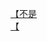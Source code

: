 [【不是](http://tieba.baidu.com/p/3594637127?see_lz=1&pn=)   
[【](http://tieba.baidu.com/p/3593478634?see_lz=1&pn=)   
